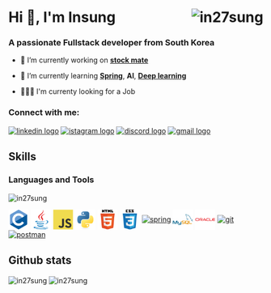 # Hi 👋, I'm Insung <img align="right" src="https://komarev.com/ghpvc/?username=in27sung&label=Profile%20views&color=e31b1b&style=plastic" alt="in27sung" />


<h3 align="left">A passionate Fullstack developer from South Korea </h3> 

- 🔭 I’m currently working on **[stock mate](http://c7d2408t1p1.itwillbs.com/)**

- 🌱 I’m currently learning **[Spring](HTTP://https://github.com/in27sung/spring)**, **AI**, **[Deep learning](https://learn.nvidia.com/certificates?id=a2a7fa44d5e5409aa3d8a90b729fda16)**


- 🧑🏻‍💻 I'm currenty looking for a Job

<h3 align="left">Connect with me:</h3>
<p align="left">
<a href="https://linkedin.com/in/insung-hwang-104969244" target="blank"><img align="center" src="https://raw.githubusercontent.com/maurodesouza/profile-readme-generator/master/src/assets/icons/social/linkedin/default.svg" alt="linkedin logo" height="30" width="40" /></a>
<a href="https://instagram.com/in95sung" target="blank"><img align="center" src="https://raw.githubusercontent.com/rahuldkjain/github-profile-readme-generator/master/src/images/icons/Social/instagram.svg" alt="istagram logo" height="30" width="40" /></a>
<a href="https://discordapp.com/users/1076007346444181574" target="blank"><img align="center" src="https://raw.githubusercontent.com/maurodesouza/profile-readme-generator/master/src/assets/icons/social/discord/default.svg" alt="discord logo" height="30" width="40" /></a>
<a href="mailto:in27sung@gmail.com" target="_blank"><img align="center" src="https://raw.githubusercontent.com/maurodesouza/profile-readme-generator/master/src/assets/icons/social/gmail/default.svg" height="30" width="40"  alt="gmail logo" /></a>
</p>




## Skills
### Languages and Tools

  
<img align="center" src="https://github-readme-stats.vercel.app/api/top-langs?username=in27sung&show_icons=true&locale=en&layout=compact" alt="in27sung"/>

  
<p align="left">
<a href="https://www.cprogramming.com/" target="_blank">
<img align="center" src="https://raw.githubusercontent.com/devicons/devicon/master/icons/c/c-original.svg" alt="c" width="40" height="40"/></a> 
<a href="https://www.java.com" target="_blank"> 
<img align="center" src="https://raw.githubusercontent.com/devicons/devicon/master/icons/java/java-original.svg" alt="java" width="40" height="40"/></a>
<a href="https://developer.mozilla.org/en-US/docs/Web/JavaScript" target="_blank" rel="noreferrer"> 
<img align="center" src="https://raw.githubusercontent.com/devicons/devicon/master/icons/javascript/javascript-original.svg" alt="javascript" width="40" height="40"/></a>
<a href="https://www.python.org" target="_blank" rel="noreferrer">
<img align="center" src="https://raw.githubusercontent.com/devicons/devicon/master/icons/python/python-original.svg" alt="python" width="40" height="40"/></a>
<a href="https://www.w3.org/html/" target="_blank" rel="noreferrer"> 
<img align="center" src="https://raw.githubusercontent.com/devicons/devicon/master/icons/html5/html5-original-wordmark.svg" alt="html5" width="40" height="40"/></a>
<a href="https://www.w3schools.com/css/" target="_blank" rel="noreferrer" text-decoration: none>
<img align="center" src="https://raw.githubusercontent.com/devicons/devicon/master/icons/css3/css3-original-wordmark.svg" alt="css3" width="40" height="40"/></a> 
<a href="https://spring.io/" target="_blank" rel="noreferrer"> 
<img align="center" src="https://www.vectorlogo.zone/logos/springio/springio-icon.svg" alt="spring" width="40" height="40"/></a>
<a href="https://www.mysql.com/" target="_blank" rel="noreferrer"> 
<img align="center" src="https://raw.githubusercontent.com/devicons/devicon/master/icons/mysql/mysql-original-wordmark.svg" alt="mysql" width="40" height="40"/></a> 
<a href="https://www.oracle.com/" target="_blank" rel="noreferrer"> 
<img align="center" src="https://raw.githubusercontent.com/devicons/devicon/master/icons/oracle/oracle-original.svg" alt="oracle" width="40" height="40"/></a> 
<a href="https://git-scm.com/" target="_blank" rel="noreferrer"> 
<img align="center" src="https://www.vectorlogo.zone/logos/git-scm/git-scm-icon.svg" alt="git" width="40" height="40"/></a> 
<a href="https://postman.com" target="_blank" rel="noreferrer"> 
<img align="center" src="https://www.vectorlogo.zone/logos/getpostman/getpostman-icon.svg" alt="postman" width="40" height="40"/></a> 
</p>

## Github stats
<p></p>

<p><img align="center" src="https://github-readme-stats.vercel.app/api?username=in27sung&show_icons=true&locale=en" width="480" alt="in27sung"/>
<img align="center" src="https://github-readme-streak-stats.herokuapp.com/?user=in27sung&theme=default" alt="in27sung" width="480" height=""/></p>
